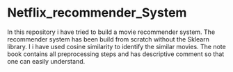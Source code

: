 # Netflix_recommender_System
In this repository i have tried to build a movie recommender system. The recommender system has been build from scratch without the Sklearn library. I i have used cosine similarity to identify the similar movies. The note book contains all preprocessing steps and has descriptive comment so that one can easily understand.
